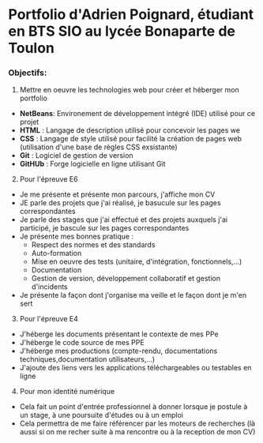 # Portfolio d'Adrien Poignard, étudiant en BTS SIO au lycée Bonaparte de Toulon

### Objectifs:

1. Mettre en oeuvre les technologies web pour créer et héberger mon portfolio
- **NetBeans**: Environement de développement intégré (IDE) utilisé pour ce projet
- **HTML** : Langage de description utilisé pour concevoir les pages we
- **CSS** : Langage de style utilisé pour facilité la création de pages web (utilisation d'une base de règles CSS exsistante)
- **Git** : Logiciel de gestion de version
- **GitHUb** : Forge logicielle en ligne utilisant Git

2. Pour l'épreuve E6 
- Je me présente et présente mon parcours, j'affiche mon CV 
- JE parle des projets que j'ai réalisé, je basucule sur les pages correspondantes
- Je parle des stages que j'ai effectué et des projets auxquels j'ai participé, je bascule sur les pages correspondantes
- Je présente mes bonnes pratique : 
  * Respect des normes et des standards
  * Auto-formation 
  * Mise en oeuvre des tests (unitaire, d'intégration, fonctionnels,...)
  * Documentation 
  * Gestion de version, développement collaboratif et gestion d'incidents
- Je présente la façon dont j'organise ma veille et le façon dont je m'en sert

3. Pour l'épreuve E4 
- J'héberge les documents présentant le contexte de mes PPe
- J'héberge le code source de mes PPE
- J'héberge mes productions (compte-rendu, documentations techniques,documentation utilisateurs,...)
- J'ajoute des liens vers les applications téléchargeables ou testables en ligne

4. Pour mon identité numérique
- Cela fait un point d'entrée professionnel à donner lorsque je postule à un stage, à une poursuite d'études ou à un emploi
- Cela permettra de me faire référencer par les moteurs de recherches (là aussi si on me recher suite à ma rencontre ou à la reception de mon CV)
